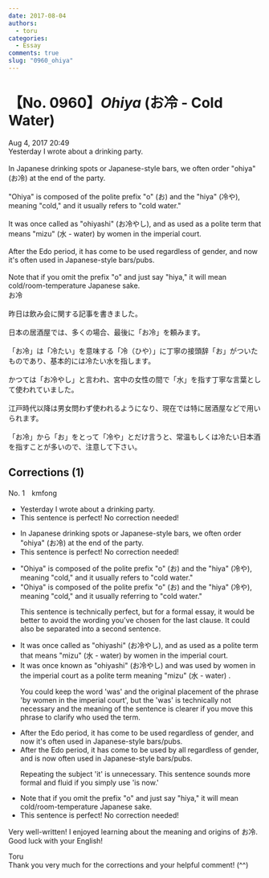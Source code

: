```yaml
---
date: 2017-08-04
authors:
  - toru
categories:
  - Essay
comments: true
slug: "0960_ohiya"
---
```


# 【No. 0960】<strong><em>Ohiya</em></strong> (お冷 - Cold Water)
<div class="date">Aug 4, 2017 20:49</div>
<div id="post"><div id="body_show_ori">
Yesterday I wrote about a drinking party.<br/><br/>In Japanese drinking spots or Japanese-style bars, we often order "ohiya" (お冷) at the end of the party.<br/><br/>"Ohiya" is composed of the polite prefix "o" (お) and the "hiya" (冷や), meaning "cold," and it usually refers to "cold water."<br/><br/>It was once called as "ohiyashi" (お冷やし), and as used as a polite term that means "mizu" (水 - water) by women in the imperial court. <br/><br/>After the Edo period, it has come to be used regardless of gender, and now it's often used in Japanese-style bars/pubs.<br/><br/>Note that if you omit the prefix "o" and just say "hiya," it will mean cold/room-temperature Japanese sake.
</div></div>

<!-- more -->

<div id="post_ja"><div id="body_show_mo">
お冷<br/><br/>昨日は飲み会に関する記事を書きました。<br/><br/>日本の居酒屋では、多くの場合、最後に「お冷」を頼みます。<br/><br/>「お冷」は「冷たい」を意味する「冷（ひや）」に丁寧の接頭辞「お」がついたものであり、基本的には冷たい水を指します。<br/><br/>かつては「お冷やし」と言われ、宮中の女性の間で「水」を指す丁寧な言葉として使われていました。<br/><br/>江戸時代以降は男女問わず使われるようになり、現在では特に居酒屋などで用いられます。<br/><br/>「お冷」から「お」をとって「冷や」とだけ言うと、常温もしくは冷たい日本酒を指すことが多いので、注意して下さい。
</div></div>

## Corrections (1)
<div id="block"><div class="first_name"> No. 1　<span class="just_name">kmfong</span></div><div id="block2">
<ul class="correction_field">
<li class="incorrect">Yesterday I wrote about a drinking party.</li>
<li class="corrected perfect">This sentence is perfect! No correction needed!</li>
</ul>
<ul class="correction_field">
<li class="incorrect">In Japanese drinking spots or Japanese-style bars, we often order "ohiya" (お冷) at the end of the party.</li>
<li class="corrected perfect">This sentence is perfect! No correction needed!</li>
</ul>
<ul class="correction_field">
<li class="incorrect">"Ohiya" is composed of the polite prefix "o" (お) and the "hiya" (冷や), meaning "cold," and it usually refers to "cold water."</li>
<li class="corrected correct">
"Ohiya" is composed of the polite prefix "o" (お) and <span class="sline">the</span> "hiya" (冷や), meaning "cold," <span class="sline">and it</span> usually refer<span class="f_blue">ring</span> to "cold water."
<p class="correction_comment">This sentence is technically perfect, but for a formal essay, it would be better to avoid the wording you've chosen for the last clause. It could also be separated into a second sentence.</p>
</li>
</ul>
<ul class="correction_field">
<li class="incorrect">It was once called as "ohiyashi" (お冷やし), and as used as a polite term that means "mizu" (水 - water) by women in the imperial court.</li>
<li class="corrected correct">
It was once <span class="f_blue">known as</span> "ohiyashi" (お冷やし) and <span class="sline"><span class="f_blue">w</span>as</span> used <span class="f_blue">by women in the imperial court</span> as a polite term <span class="f_blue">meaning </span>"mizu" (水 - water) .
<p class="correction_comment">You could keep the word 'was' and the original placement of the phrase 'by women in the imperial court', but the 'was' is technically not necessary and the meaning of the sentence is clearer if you move this phrase to clarify who used the term.</p>
</li>
</ul>
<ul class="correction_field">
<li class="incorrect">After the Edo period, it has come to be used regardless of gender, and now it's often used in Japanese-style bars/pubs.</li>
<li class="corrected correct">
After the Edo period, it has come to be used <span class="f_blue">by all </span>regardless of gender, and<span class="f_blue"> is now</span> often used in Japanese-style bars/pubs.
<p class="correction_comment">Repeating the subject 'it' is unnecessary. This sentence sounds more formal and fluid if you simply use 'is now.'</p>
</li>
</ul>
<ul class="correction_field">
<li class="incorrect">Note that if you omit the prefix "o" and just say "hiya," it will mean cold/room-temperature Japanese sake.</li>
<li class="corrected perfect">This sentence is perfect! No correction needed!</li>
</ul>
<p class="comment_small">
 Very well-written! I enjoyed learning about the meaning and origins of お冷. Good luck with your English!
</p>

</div><div class="name"><span class="just_name">Toru</span><br>
Thank you very much for the corrections and your helpful comment! (^^)
</div>
</div>
